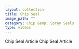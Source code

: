 ```yaml
---
layout: collection
title: Chip Seal
image_path: ""
category: Chip &amp; Spray Seals
type: videos
---
```


Chip Seal Article
Chip Seal Article
